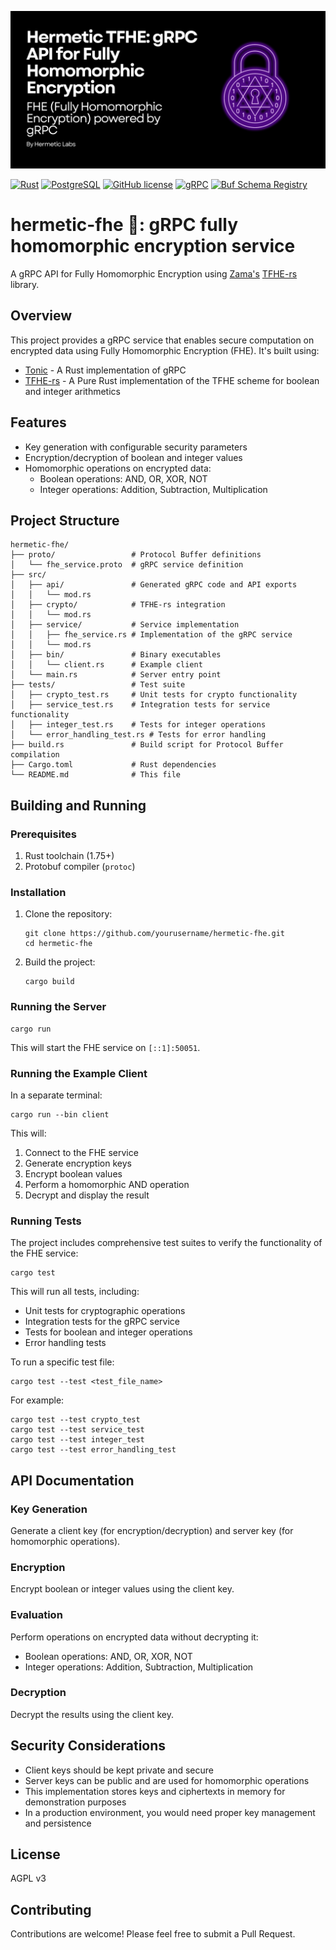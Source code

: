 ![hermetic fhe cover](./assets/cover.png)

[![Rust](https://img.shields.io/badge/Rust-1.70%2B-orange)](https://www.rust-lang.org/)
[![PostgreSQL](https://img.shields.io/badge/PostgreSQL-12%2B-blue)](https://www.postgresql.org/)
[![GitHub license](https://img.shields.io/github/license/Hermetic-Labs/hermetic-mls)](https://github.com/Hermetic-Labs/hermetic-mls/blob/main/LICENSE)
[![gRPC](https://img.shields.io/badge/gRPC-API-green)](https://grpc.io/)
[![Buf Schema Registry](https://img.shields.io/badge/Buf%20Schema-Registry-4285F4)](https://buf.build/hermetic-labs/hermetic-mls)


# hermetic-fhe 🔢: gRPC fully homomorphic encryption service

A gRPC API for Fully Homomorphic Encryption using [Zama's](https://www.zama.ai/) [TFHE-rs](https://github.com/zama-ai/tfhe-rs) library.

## Overview

This project provides a gRPC service that enables secure computation on encrypted data using Fully Homomorphic Encryption (FHE). It's built using:

- [Tonic](https://github.com/hyperium/tonic) - A Rust implementation of gRPC
- [TFHE-rs](https://github.com/zama-ai/tfhe-rs) - A Pure Rust implementation of the TFHE scheme for boolean and integer arithmetics

## Features

- Key generation with configurable security parameters
- Encryption/decryption of boolean and integer values
- Homomorphic operations on encrypted data:
  - Boolean operations: AND, OR, XOR, NOT
  - Integer operations: Addition, Subtraction, Multiplication

## Project Structure

```
hermetic-fhe/
├── proto/                 # Protocol Buffer definitions
│   └── fhe_service.proto  # gRPC service definition
├── src/
│   ├── api/               # Generated gRPC code and API exports
│   │   └── mod.rs
│   ├── crypto/            # TFHE-rs integration
│   │   └── mod.rs
│   ├── service/           # Service implementation
│   │   ├── fhe_service.rs # Implementation of the gRPC service
│   │   └── mod.rs
│   ├── bin/               # Binary executables
│   │   └── client.rs      # Example client
│   └── main.rs            # Server entry point
├── tests/                 # Test suite
│   ├── crypto_test.rs     # Unit tests for crypto functionality
│   ├── service_test.rs    # Integration tests for service functionality
│   ├── integer_test.rs    # Tests for integer operations
│   └── error_handling_test.rs # Tests for error handling
├── build.rs               # Build script for Protocol Buffer compilation
├── Cargo.toml             # Rust dependencies
└── README.md              # This file
```

## Building and Running

### Prerequisites

1. Rust toolchain (1.75+)
2. Protobuf compiler (`protoc`)

### Installation

1. Clone the repository:
   ```
   git clone https://github.com/yourusername/hermetic-fhe.git
   cd hermetic-fhe
   ```

2. Build the project:
   ```
   cargo build
   ```

### Running the Server

```
cargo run
```

This will start the FHE service on `[::1]:50051`.

### Running the Example Client

In a separate terminal:

```
cargo run --bin client
```

This will:
1. Connect to the FHE service
2. Generate encryption keys
3. Encrypt boolean values
4. Perform a homomorphic AND operation
5. Decrypt and display the result

### Running Tests

The project includes comprehensive test suites to verify the functionality of the FHE service:

```
cargo test
```

This will run all tests, including:
- Unit tests for cryptographic operations
- Integration tests for the gRPC service
- Tests for boolean and integer operations
- Error handling tests

To run a specific test file:

```
cargo test --test <test_file_name>
```

For example:
```
cargo test --test crypto_test
cargo test --test service_test
cargo test --test integer_test
cargo test --test error_handling_test
```

## API Documentation

### Key Generation

Generate a client key (for encryption/decryption) and server key (for homomorphic operations).

### Encryption

Encrypt boolean or integer values using the client key.

### Evaluation

Perform operations on encrypted data without decrypting it:
- Boolean operations: AND, OR, XOR, NOT
- Integer operations: Addition, Subtraction, Multiplication

### Decryption

Decrypt the results using the client key.

## Security Considerations

- Client keys should be kept private and secure
- Server keys can be public and are used for homomorphic operations
- This implementation stores keys and ciphertexts in memory for demonstration purposes
- In a production environment, you would need proper key management and persistence

## License

AGPL v3

## Contributing

Contributions are welcome! Please feel free to submit a Pull Request.
